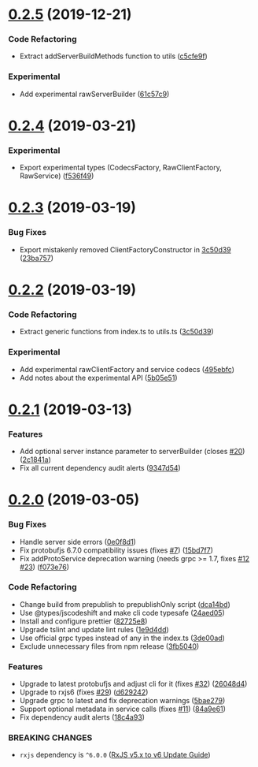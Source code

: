 <a name="0.2.5"></a>

# [0.2.5](https://github.com/kondi/rxjs-grpc/compare/v0.2.4...v0.2.5) (2019-12-21)

### Code Refactoring

- Extract addServerBuildMethods function to utils ([c5cfe9f](https://github.com/kondi/rxjs-grpc/commit/c5cfe9f))

### Experimental

- Add experimental rawServerBuilder ([61c57c9](https://github.com/kondi/rxjs-grpc/commit/61c57c9))

<a name="0.2.4"></a>

# [0.2.4](https://github.com/kondi/rxjs-grpc/compare/v0.2.3...v0.2.4) (2019-03-21)

### Experimental

- Export experimental types (CodecsFactory, RawClientFactory, RawService) ([f536f49](https://github.com/kondi/rxjs-grpc/commit/f536f49))

<a name="0.2.3"></a>

# [0.2.3](https://github.com/kondi/rxjs-grpc/compare/v0.2.2...v0.2.3) (2019-03-19)

### Bug Fixes

- Export mistakenly removed ClientFactoryConstructor in [3c50d39](https://github.com/kondi/rxjs-grpc/commit/3c50d39) ([23ba757](https://github.com/kondi/rxjs-grpc/commit/23ba757))

<a name="0.2.2"></a>

# [0.2.2](https://github.com/kondi/rxjs-grpc/compare/v0.2.1...v0.2.2) (2019-03-19)

### Code Refactoring

- Extract generic functions from index.ts to utils.ts ([3c50d39](https://github.com/kondi/rxjs-grpc/commit/3c50d39))

### Experimental

- Add experimental rawClientFactory and service codecs ([495ebfc](https://github.com/kondi/rxjs-grpc/commit/495ebfc))
- Add notes about the experimental API ([5b05e51](https://github.com/kondi/rxjs-grpc/commit/5b05e51))

<a name="0.2.1"></a>

# [0.2.1](https://github.com/kondi/rxjs-grpc/compare/v0.2.0...v0.2.1) (2019-03-13)

### Features

- Add optional server instance parameter to serverBuilder (closes [#20](https://github.com/kondi/rxjs-grpc/issues/20)) ([2c1841a](https://github.com/kondi/rxjs-grpc/commit/2c1841a))
- Fix all current dependency audit alerts ([9347d54](https://github.com/kondi/rxjs-grpc/commit/9347d54))

<a name="0.2.0"></a>

# [0.2.0](https://github.com/kondi/rxjs-grpc/compare/v0.1.7...v0.2.0) (2019-03-05)

### Bug Fixes

- Handle server side errors ([0e0f8d1](https://github.com/kondi/rxjs-grpc/commit/0e0f8d1))
- Fix protobufjs 6.7.0 compatibility issues (fixes [#7](https://github.com/kondi/rxjs-grpc/issues/7)) ([15bd7f7](https://github.com/kondi/rxjs-grpc/commit/15bd7f7))
- Fix addProtoService deprecation warning (needs grpc >= 1.7, fixes [#12](https://github.com/kondi/rxjs-grpc/issues/12) [#23](https://github.com/kondi/rxjs-grpc/issues/23)) ([f073e76](https://github.com/kondi/rxjs-grpc/commit/f073e76))

### Code Refactoring

- Change build from prepublish to prepublishOnly script ([dca14bd](https://github.com/kondi/rxjs-grpc/commit/dca14bd))
- Use @types/jscodeshift and make cli code typesafe ([24aed05](https://github.com/kondi/rxjs-grpc/commit/24aed05))
- Install and configure prettier ([82725e8](https://github.com/kondi/rxjs-grpc/commit/82725e8))
- Upgrade tslint and update lint rules ([1e9d4dd](https://github.com/kondi/rxjs-grpc/commit/1e9d4dd))
- Use official grpc types instead of any in the index.ts ([3de00ad](https://github.com/kondi/rxjs-grpc/commit/3de00ad))
- Exclude unnecessary files from npm release ([3fb5040](https://github.com/kondi/rxjs-grpc/commit/3fb5040))

### Features

- Upgrade to latest protobufjs and adjust cli for it (fixes [#32](https://github.com/kondi/rxjs-grpc/issues/32)) ([26048d4](https://github.com/kondi/rxjs-grpc/commit/26048d4))
- Upgrade to rxjs6 (fixes [#29](https://github.com/kondi/rxjs-grpc/issues/29)) ([d629242](https://github.com/kondi/rxjs-grpc/commit/d629242))
- Upgrade grpc to latest and fix deprecation warnings ([5bae279](https://github.com/kondi/rxjs-grpc/commit/5bae279))
- Support optional metadata in service calls (fixes [#11](https://github.com/kondi/rxjs-grpc/issues/11)) ([84a9e61](https://github.com/kondi/rxjs-grpc/commit/84a9e61))
- Fix dependency audit alerts ([18c4a93](https://github.com/kondi/rxjs-grpc/commit/18c4a93))

### BREAKING CHANGES

- `rxjs` dependency is `^6.0.0` ([RxJS v5.x to v6 Update Guide](https://github.com/ReactiveX/rxjs/blob/master/docs_app/content/guide/v6/migration.md))
